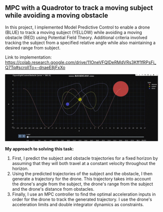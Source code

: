 ## MPC with a Quadrotor to track a moving subject while avoiding a moving obstacle

In this project, I implemented Model Predictive Control to enable a drone (BLUE) to track a moving subject (YELLOW) while avoiding a moving obstacle (RED) using Potential Field Theory. 
Additional criteria involved tracking the subject from a specified relative angle while also maintaining a desired range from subject. 

Link to implementation: https://colab.research.google.com/drive/11OneVFQIDeRMdVRs3Kff1fRPsFj_Q7Tq#scrollTo=-dnaeE8jFxXo

<img src="mpc.gif" />

**My approach to solving this task:**
1. First, I predict the subject and obstacle trajectories for a fixed horizon by assuming that they will both travel at a constant velocity throughout the horizon.
2. Using the predicted trajectories of the subject and the obstacle, I then generate a trajectory for the drone. This trajectory takes into account the drone's angle from the subject, the drone's range from the subject and the drone's distance from obstacles.
3. Finally, I use an MPC controller to find the optimal acceleration inputs in order for the drone to track the generated trajectory. I use the drone's acceleration limits and double integrator dynamics as constraints.
